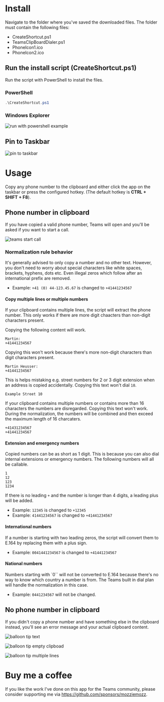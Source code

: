 # Install

Navigate to the folder where you've saved the downloaded files. The folder must contain the following files:

- CreateShortcut.ps1
- TeamsClipBoardDialer.ps1
- PhoneIcon1.ico
- PhoneIcon2.ico

## Run the install script (CreateShortcut.ps1)

Run the script with PowerShell to install the files.

### PowerShell

```powershell
.\CreateShortcut.ps1
```

### Windows Explorer

![run with powershell example](Screenshots/run-with-powershell-example-2023-28-23-23-28-57.png)

## Pin to Taskbar

![pin to taskbar](Screenshots/pin-to-taskbar-2023-32-23-23-32-49.png)

# Usage

Copy any phone number to the clipboard and either click the app on the taskbar or press the configured hotkey. (The default hotkey is **CTRL + SHIFT + F8**).

## Phone number in clipboard

If you have copied a valid phone number, Teams will open and you'll be asked if you want to start a call.

![teams start call](Screenshots/teams-start-call-2023-38-23-23-38-53.png)

### Normalization rule behavior

It's generally advised to only copy a number and no other text. However, you don't need to worry about special characters like white spaces, brackets, hyphens, dots etc. Even illegal zeros which follow after an international prefix are removed. 

- Example: `+41 (0) 44-123.45.67` is changed to `+41441234567`

#### Copy multiple lines or multiple numbers

If your clipboard contains multiple lines, the script will extract the phone number. This only works if there are more digit chaacters than non-digit characters present.

Copying the following content will work.
```text
Martin:
+41441234567
```

Copying this won't work because there's more non-digit characters than digit characters present.
```text
Martin Heusser:
+41441234567
```

This is helps mistaking e.g. street numbers for 2 or 3 digit extension when an address is copied accidentally.
Copying this text won't dial `10`.
```text
Example Street 10
```

If your clipboard contains multiple numbers or contains more than 16 characters the numbers are disregarded.
Copying this text won't work. During the normalization, the numbers will be combined and then exceed the maximum length of 16 charcaters.
```text
+41431234567
+41441234567
```

#### Extension and emergency numbers

Copied numbers can be as short as 1 digit. This is because you can also dial internal extensions or emergency numbers.
The following numbers will all be callable.

```text
1
12
123
1234
```

If there is no leading `+` and the number is longer than 4 digits, a leading plus will be added.

- Example: `12345` is changed to `+12345`
- Example: `41441234567` is changed to `+41441234567`

#### International numbers

If a number is starting with two leading zeros, the script will convert them to E.164 by replacing them with a plus sign.

- Example: `0041441234567` is changed to `+41441234567`

#### National numbers

Numbers starting with `0``  will not be converted to E.164 because there's no way to know which country a number is from. The Teams built in dial plan will handle the normalization in this case.

- Example: `0441234567` will not be changed.

## No phone number in clipboard

If you didn't copy a phone number and have something else in the clipboard instead, you'll see an error message and your actual clipboard content.

![balloon tip text](Screenshots/balloon-tip-text-2023-32-24-23-32-11.png)

![balloon tip empty clipboad](Screenshots/balloon-tip-empty-clipboard-2023-31-24-23-31-44.png)

![balloon tip multiple lines](Screenshots/balloon-tip-multiple-lines-2023-12-25-23-12-53.png)

# Buy me a coffee

If you like the work I've done on this app for the Teams community, please consider supporting me via https://github.com/sponsors/mozziemozz.